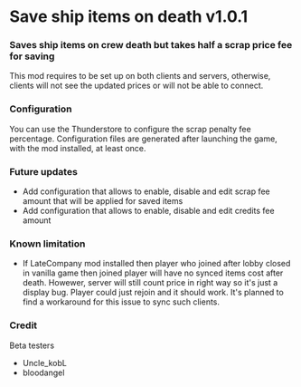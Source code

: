 # Save ship items on death v1.0.1
### Saves ship items on crew death but takes half a scrap price fee for saving

This mod requires to be set up on both clients and servers, otherwise, clients will not see the updated prices or will not be able to connect.

### Configuration
You can use the Thunderstore to configure the scrap penalty fee percentage. Configuration files are generated after launching the game, with the mod installed, at least once.

### Future updates
- Add configuration that allows to enable, disable and edit scrap fee amount that will be applied for saved items
- Add configuration that allows to enable, disable and edit credits fee amount

### Known limitation
- If LateCompany mod installed then player who joined after lobby closed in vanilla game then joined player will have no synced items cost after death. Howewer, server will still count price in right way so it's just a display bug. Player could just rejoin and it should work. It's planned to find a workaround for this issue to sync such clients.

### Credit
Beta testers
* Uncle_kobL
* bloodangel